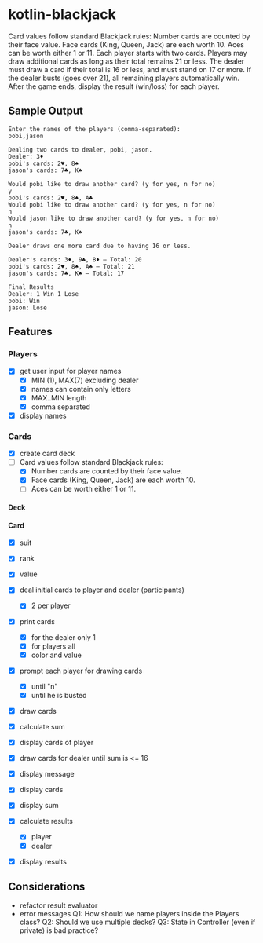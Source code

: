 # kotlin-blackjack
Card values follow standard Blackjack rules:
Number cards are counted by their face value.
Face cards (King, Queen, Jack) are each worth 10.
Aces can be worth either 1 or 11.
Each player starts with two cards.
Players may draw additional cards as long as their total remains 21 or less.
The dealer must draw a card if their total is 16 or less, and must stand on 17 or more.
If the dealer busts (goes over 21), all remaining players automatically win.
After the game ends, display the result (win/loss) for each player.

## Sample Output
```
Enter the names of the players (comma-separated):
pobi,jason

Dealing two cards to dealer, pobi, jason.
Dealer: 3♦
pobi's cards: 2♥, 8♠
jason's cards: 7♣, K♠

Would pobi like to draw another card? (y for yes, n for no)
y
pobi's cards: 2♥, 8♠, A♣
Would pobi like to draw another card? (y for yes, n for no)
n
Would jason like to draw another card? (y for yes, n for no)
n
jason's cards: 7♣, K♠

Dealer draws one more card due to having 16 or less.

Dealer's cards: 3♦, 9♣, 8♦ – Total: 20
pobi's cards: 2♥, 8♠, A♣ – Total: 21
jason's cards: 7♣, K♠ – Total: 17

Final Results
Dealer: 1 Win 1 Lose
pobi: Win
jason: Lose
```

## Features
### Players
- [x] get user input for player names
  - [x] MIN (1), MAX(7) excluding dealer
  - [x] names can contain only letters
  - [x] MAX..MIN length
  - [x] comma separated
- [x] display names

### Cards
- [x] create card deck
- [ ] Card values follow standard Blackjack rules:
  - [x] Number cards are counted by their face value.
  - [x] Face cards (King, Queen, Jack) are each worth 10.
  - [ ] Aces can be worth either 1 or 11.
#### Deck
#### Card
- [x] suit
- [x] rank
- [x] value

- [x] deal initial cards to player and dealer (participants)
  - [x] 2 per player
- [x] print cards
  - [x] for the dealer only 1
  - [x] for players all
  - [x] color and value

- [x] prompt each player for drawing cards
  - [x] until "n"
  - [x] until he is busted
- [x] draw cards
- [x] calculate sum
- [x] display cards of player

- [x] draw cards for dealer until sum is <= 16
- [x] display message

- [x] display cards
- [x] display sum

- [x] calculate results
  - [x] player 
  - [x] dealer 
- [x] display results

## Considerations
- refactor result evaluator
- error messages
Q1: How should we name players inside the Players class?
Q2: Should we use multiple decks?
Q3: State in Controller (even if private) is bad practice?